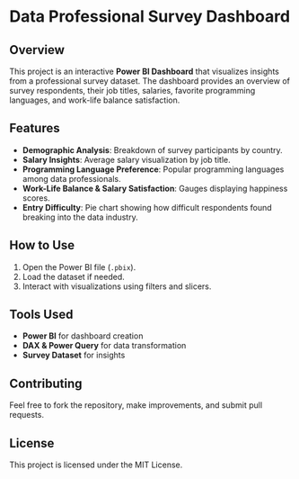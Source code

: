 # Data Professional Survey Dashboard

## Overview
This project is an interactive **Power BI Dashboard** that visualizes insights from a professional survey dataset. The dashboard provides an overview of survey respondents, their job titles, salaries, favorite programming languages, and work-life balance satisfaction.

## Features
- **Demographic Analysis**: Breakdown of survey participants by country.  
- **Salary Insights**: Average salary visualization by job title.  
- **Programming Language Preference**: Popular programming languages among data professionals.  
- **Work-Life Balance & Salary Satisfaction**: Gauges displaying happiness scores.  
- **Entry Difficulty**: Pie chart showing how difficult respondents found breaking into the data industry.  

## How to Use  
1. Open the Power BI file (`.pbix`).  
2. Load the dataset if needed.  
3. Interact with visualizations using filters and slicers.  

## Tools Used  
- **Power BI** for dashboard creation  
- **DAX & Power Query** for data transformation  
- **Survey Dataset** for insights  

## Contributing  
Feel free to fork the repository, make improvements, and submit pull requests.  

## License  
This project is licensed under the MIT License.  
